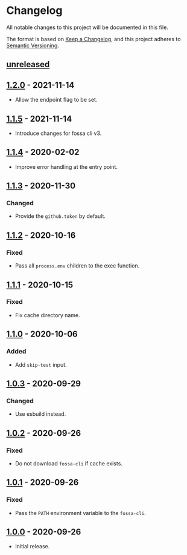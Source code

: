 # Changelog

All notable changes to this project will be documented in this file.

The format is based on [Keep a Changelog](https://keepachangelog.com/en/1.0.0/),
and this project adheres to
[Semantic Versioning](https://semver.org/spec/v2.0.0.html).

## [unreleased]

## [1.2.0] - 2021-11-14

- Allow the endpoint flag to be set.

## [1.1.5] - 2021-11-14

- Introduce changes for fossa cli v3.

## [1.1.4] - 2020-02-02

- Improve error handling at the entry point.

## [1.1.3] - 2020-11-30

### Changed

- Provide the `github.token` by default.

## [1.1.2] - 2020-10-16

### Fixed

- Pass all `process.env` children to the exec function.

## [1.1.1] - 2020-10-15

### Fixed

- Fix cache directory name.

## [1.1.0] - 2020-10-06

### Added

- Add `skip-test` input.

## [1.0.3] - 2020-09-29

### Changed

- Use esbuild instead.

## [1.0.2] - 2020-09-26

### Fixed

- Do not download `fossa-cli` if cache exists.

## [1.0.1] - 2020-09-26

### Fixed

- Pass the `PATH` environment variable to the `fossa-cli`.

## [1.0.0] - 2020-09-26

- Initial release.

[unreleased]:
  https://github.com/fossa-contrib/fossa-action/compare/v1.2.0...HEAD
[1.2.0]: https://github.com/fossa-contrib/fossa-action/compare/v1.1.5...v1.2.0
[1.1.5]: https://github.com/fossa-contrib/fossa-action/compare/v1.1.4...v1.1.5
[1.1.4]: https://github.com/fossa-contrib/fossa-action/compare/v1.1.3...v1.1.4
[1.1.3]: https://github.com/fossa-contrib/fossa-action/compare/v1.1.2...v1.1.3
[1.1.2]: https://github.com/fossa-contrib/fossa-action/compare/v1.1.1...v1.1.2
[1.1.1]: https://github.com/fossa-contrib/fossa-action/compare/v1.1.0...v1.1.1
[1.1.0]: https://github.com/fossa-contrib/fossa-action/compare/v1.0.3...v1.1.0
[1.0.3]: https://github.com/fossa-contrib/fossa-action/compare/v1.0.2...v1.0.3
[1.0.2]: https://github.com/fossa-contrib/fossa-action/compare/v1.0.1...v1.0.2
[1.0.1]: https://github.com/fossa-contrib/fossa-action/compare/v1.0.0...v1.0.1
[1.0.0]: https://github.com/fossa-contrib/fossa-action/releases/tag/v1.0.0
